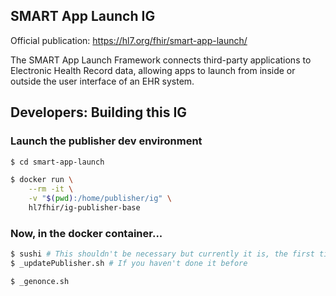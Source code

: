 ## SMART App Launch IG

Official publication: https://hl7.org/fhir/smart-app-launch/

The SMART App Launch Framework connects third-party applications to Electronic
Health Record data, allowing apps to launch from inside or outside the user
interface of an EHR system.

## Developers: Building this IG


### Launch the publisher dev environment

```sh
$ cd smart-app-launch

$ docker run \
    --rm -it \
    -v "$(pwd):/home/publisher/ig" \
    hl7fhir/ig-publisher-base
```

### Now, in the docker container...

```sh
$ sushi # This shouldn't be necessary but currently it is, the first time
$ _updatePublisher.sh # If you haven't done it before

$ _genonce.sh
```

